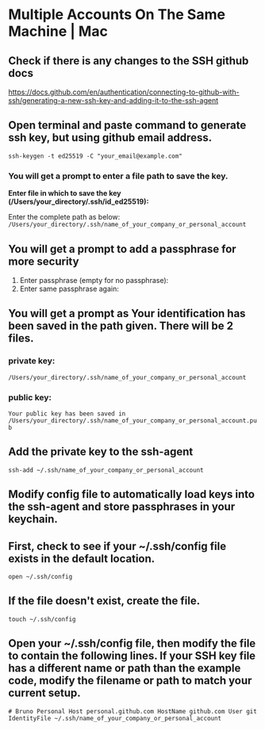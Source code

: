 # Multiple Accounts On The Same Machine | Mac

## Check if there is any changes to the SSH github docs
https://docs.github.com/en/authentication/connecting-to-github-with-ssh/generating-a-new-ssh-key-and-adding-it-to-the-ssh-agent 

## Open terminal and paste command to generate ssh key, but using github email address.
`ssh-keygen -t ed25519 -C "your_email@example.com"`

### You will get a prompt to enter a file path to save the key. 
**Enter file in which to save the key (/Users/your_directory/.ssh/id_ed25519):**

Enter the complete path as below:
`/Users/your_directory/.ssh/name_of_your_company_or_personal_account`

## You will get a prompt to add a passphrase for more security
1. Enter passphrase (empty for no passphrase): 
2. Enter same passphrase again: 

## You will get a prompt as Your identification has been saved in the path given. There will be 2 files.

### private key:

`/Users/your_directory/.ssh/name_of_your_company_or_personal_account`

### public key:

`Your public key has been saved in /Users/your_directory/.ssh/name_of_your_company_or_personal_account.pub`

## Add the private key to the ssh-agent 
`ssh-add ~/.ssh/name_of_your_company_or_personal_account`

## Modify config file to automatically load keys into the ssh-agent and store passphrases in your keychain.

## First, check to see if your ~/.ssh/config file exists in the default location.
`open ~/.ssh/config`

## If the file doesn't exist, create the file.
`touch ~/.ssh/config`

## Open your ~/.ssh/config file, then modify the file to contain the following lines. If your SSH key file has a different name or path than the example code, modify the filename or path to match your current setup.

`# Bruno Personal
Host personal.github.com
HostName github.com
User git
IdentityFile ~/.ssh/name_of_your_company_or_personal_account`


